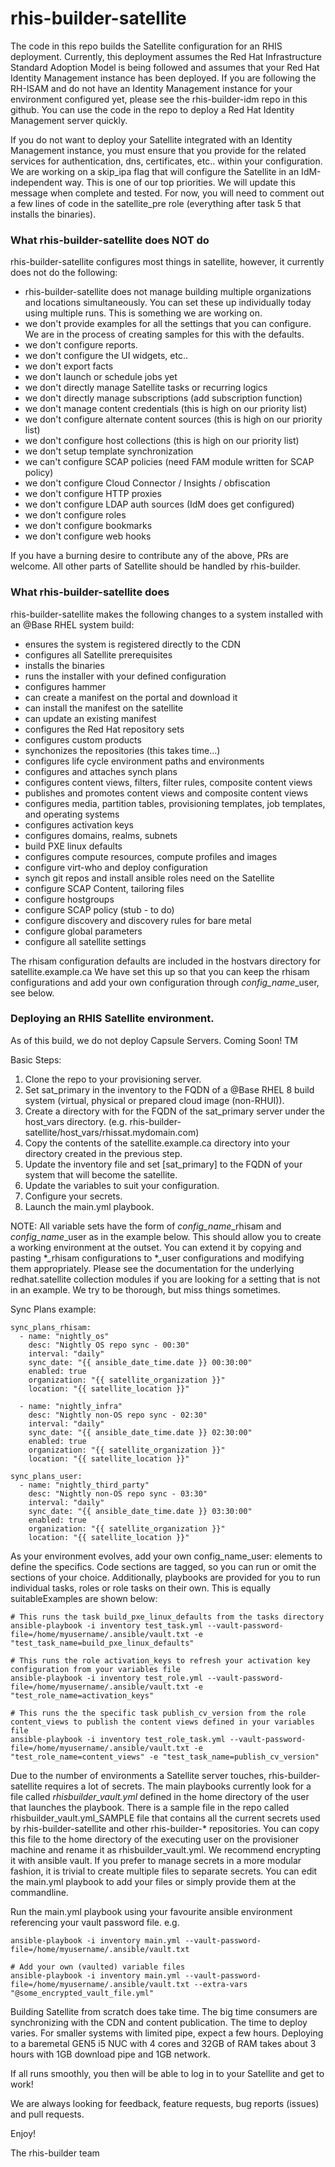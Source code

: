 # rhis-builder-satellite
The code in this repo builds the Satellite configuration for an RHIS deployment. Currently, this deployment assumes the Red Hat Infrastructure Standard Adoption Model is being followed and assumes that your Red Hat Identity Management instance has been deployed. If you are following the RH-ISAM and do not have an Identity Management instance for your environment configured yet, please see the rhis-builder-idm repo in this github. You can use the code in the repo to deploy a Red Hat Identity Management server quickly. 

If you do not want to deploy your Satellite integrated with an Identity Management instance, you must ensure that you provide for the related services for authentication, dns, certificates, etc.. within your configuration. We are working on a skip_ipa flag that will configure the Satellite in an IdM-independent way. This is one of our top priorities. We will update this message when complete and tested. For now, you will need to comment out a few lines of code in the satellite_pre role (everything after task 5 that installs the binaries).

### What rhis-builder-satellite does NOT do
rhis-builder-satellite configures most things in satellite, however, it currently does not do the following:
- rhis-builder-satellite does not manage building multiple organizations and locations simultaneously. You can set these up individually today using multiple runs. This is something we are working on.
- we don't provide examples for all the settings that you can configure. We are in the process of creating samples for this with the defaults.
- we don't configure reports.
- we don't configure the UI widgets, etc..
- we don't export facts
- we don't launch or schedule jobs yet
- we don't directly manage Satellite tasks or recurring logics
- we don't directly manage subscriptions (add subscription function)
- we don't manage content credentials (this is high on our priority list)
- we don't configure alternate content sources (this is high on our priority list)
- we don't configure host collections (this is high on our priority list)
- we don't setup template synchronization
- we can't configure SCAP policies (need FAM module written for SCAP policy)
- we don't configure Cloud Connector / Insights / obfiscation
- we don't configure HTTP proxies
- we don't configure LDAP auth sources (IdM does get configured)
- we don't configure roles
- we don't configure bookmarks
- we don't configure web hooks

If you have a burning desire to contribute any of the above, PRs are welcome.
All other parts of Satellite should be handled by rhis-builder.

### What rhis-builder-satellite does

rhis-builder-satellite makes the following changes to a system installed with an @Base RHEL system build:
- ensures the system is registered directly to the CDN
- configures all Satellite prerequisites
- installs the binaries
- runs the installer with your defined configuration
- configures hammer
- can create a manifest on the portal and download it
- can install the manifest on the satellite
- can update an existing manifest
- configures the Red Hat repository sets
- configures custom products
- synchonizes the repositories (this takes time...)
- configures life cycle environment paths and environments
- configures and attaches synch plans
- configures content views, filters, filter rules, composite content views
- publishes and promotes content views and composite content views
- configures media, partition tables, provisioning templates, job templates, and operating systems
- configures activation keys
- configures domains, realms, subnets
- build PXE linux defaults
- configures compute resources, compute profiles and images
- configure virt-who and deploy configuration
- synch git repos and install ansible roles need on the Satellite
- configure SCAP Content, tailoring files
- configure hostgroups
- configure SCAP policy (stub - to do)
- configure discovery and discovery rules for bare metal
- configure global parameters
- configure all satellite settings

The rhisam configuration defaults are included in the hostvars directory for satellite.example.ca
We have set this up so that you can keep the rhisam configurations and add your own configuration through *config_name*_user, see below.

### Deploying an RHIS Satellite environment.

As of this build, we do not deploy Capsule Servers. Coming Soon! TM

Basic Steps:
1. Clone the repo to your provisioning server.
2. Set sat_primary in the inventory to the FQDN of a @Base RHEL 8 build system (virtual, physical or prepared cloud image (non-RHUI)).
3. Create a directory with for the FQDN of the sat_primary server under the host_vars directory. (e.g. rhis-builder-satellite/host_vars/rhissat.mydomain.com)
4. Copy the contents of the satellite.example.ca directory into your directory created in the previous step.
5. Update the inventory file and set [sat_primary] to the FQDN of your system that will become the satellite.
6. Update the variables to suit your configuration.
7. Configure your secrets.
8. Launch the main.yml playbook.



NOTE: All variable sets have the form of *config_name*_rhisam and *config_name*_user as in the example below. This should allow you to create a working environment at the outset. You can extend it by copying and pasting *_rhisam configurations to *_user configurations and modifying them appropriately. Please see the documentation for the underlying redhat.satellite collection modules if you are looking for a setting that is not in an example. We try to be thorough, but miss things sometimes.

Sync Plans example:
```
sync_plans_rhisam:
  - name: "nightly_os"
    desc: "Nightly OS repo sync - 00:30"
    interval: "daily"
    sync_date: "{{ ansible_date_time.date }} 00:30:00"
    enabled: true
    organization: "{{ satellite_organization }}"
    location: "{{ satellite_location }}"

  - name: "nightly_infra"
    desc: "Nightly non-OS repo sync - 02:30"
    interval: "daily"
    sync_date: "{{ ansible_date_time.date }} 02:30:00"
    enabled: true
    organization: "{{ satellite_organization }}"
    location: "{{ satellite_location }}"

sync_plans_user:
  - name: "nightly_third_party"
    desc: "Nightly non-OS repo sync - 03:30"
    interval: "daily"
    sync_date: "{{ ansible_date_time.date }} 03:30:00"
    enabled: true
    organization: "{{ satellite_organization }}"
    location: "{{ satellite_location }}"

```
As your environment evolves, add your own config_name_user: elements to define the specifics. Code sections are tagged, so you can run or omit the sections of your choice. Additionally, playbooks are provided for you to run individual tasks, roles or role tasks on their own. This is equally suitableExamples are shown below:

```
# This runs the task build_pxe_linux_defaults from the tasks directory
ansible-playbook -i inventory test_task.yml --vault-password-file=/home/myusername/.ansible/vault.txt -e "test_task_name=build_pxe_linux_defaults"

# This runs the role activation_keys to refresh your activation key configuration from your variables file
ansible-playbook -i inventory test_role.yml --vault-password-file=/home/myusername/.ansible/vault.txt -e "test_role_name=activation_keys"

# This runs the the specific task publish_cv_version from the role content_views to publish the content views defined in your variables file
ansible-playbook -i inventory test_role_task.yml --vault-password-file=/home/myusername/.ansible/vault.txt -e "test_role_name=content_views" -e "test_task_name=publish_cv_version"
```

Due to the number of environments a Satellite server touches, rhis-builder-satellite requires a lot of secrets. 
The main playbooks currently look for a file called *rhisbuilder_vault.yml* defined in the home directory of the user that launches the playbook. There is a sample file in the repo called rhisbuilder_vault.yml_SAMPLE file that contains all the current secrets used by rhis-builder-satellite and other rhis-builder-* repositories. You can copy this file to the home directory of the executing user on the provisioner machine and rename it as rhisbuilder_vault.yml. We recommend encrypting it with ansible vault. If you prefer to manage secrets in a more modular fashion, it is trivial to create multiple files to separate secrets. You can edit the main.yml playbook to add your files or simply provide them at the commandline.

Run the main.yml playbook using your favourite ansible environment referencing your vault password file.  e.g.
```
ansible-playbook -i inventory main.yml --vault-password-file=/home/myusername/.ansible/vault.txt

# Add your own (vaulted) variable files
ansible-playbook -i inventory main.yml --vault-password-file=/home/myusername/.ansible/vault.txt --extra-vars "@some_encrypted_vault_file.yml"
```
Building Satellite from scratch does take time. The big time consumers are synchronizing with the CDN and content publication. The time to deploy varies. For smaller systems with limited pipe, expect a few hours. Deploying to a baremetal GEN5 i5 NUC with 4 cores and 32GB of RAM takes about 3 hours with 1GB download pipe and 1GB network. 

If all runs smoothly, you then will be able to log in to your Satellite and get to work! 

We are always looking for feedback, feature requests, bug reports (issues) and pull requests.

Enjoy!

The rhis-builder team
